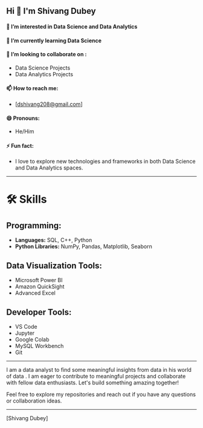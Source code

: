 ## Hi 👋 I'm Shivang Dubey



#### 🔭 I’m interested in Data Science and Data Analytics
#### 🌱 I’m currently learning Data Science 
#### 👯 I’m looking to collaborate on : 
- Data Science Projects
- Data Analytics Projects
#### 📫 How to reach me:
- [dshivang208@gmail.com]
#### 😄 Pronouns:
- He/Him
#### ⚡ Fun fact:
- I love to explore new technologies and frameworks in both Data Science and Data Analytics spaces.

---

# 🛠️ Skills
## Programming:
- **Languages:**  SQL, C++, Python
- **Python Libraries:** NumPy, Pandas, Matplotlib, Seaborn

## Data Visualization Tools:
- Microsoft Power BI
- Amazon QuickSight
- Advanced Excel

## Developer Tools:
- VS Code
- Jupyter
- Google Colab
- MySQL Workbench
- Git

--- 
I am a data analyst to find some meaningful insights from data in his world of data . I am eager to contribute to meaningful projects and collaborate with fellow data enthusiasts. Let's build something amazing together!

Feel free to explore my repositories and reach out if you have any questions or collaboration ideas.

--- 
[Shivang Dubey]

